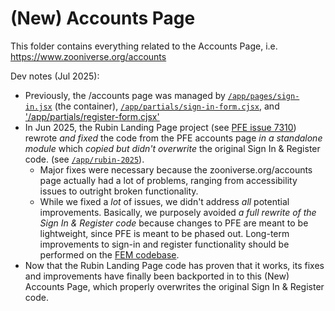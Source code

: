 # (New) Accounts Page

This folder contains everything related to the Accounts Page, i.e. https://www.zooniverse.org/accounts

Dev notes (Jul 2025):
- Previously, the /accounts page was managed by [`/app/pages/sign-in.jsx`](https://github.com/zooniverse/Panoptes-Front-End/blob/a8412d3d43986f8d381d18a592150b22c6eefd0e/app/pages/sign-in.jsx) (the container), [`/app/partials/sign-in-form.cjsx`](https://github.com/zooniverse/Panoptes-Front-End/blob/a8412d3d43986f8d381d18a592150b22c6eefd0e/app/partials/sign-in-form.cjsx), and ['/app/partials/register-form.cjsx'](https://github.com/zooniverse/Panoptes-Front-End/blob/a8412d3d43986f8d381d18a592150b22c6eefd0e/app/partials/register-form.cjsx)
- In Jun 2025, the Rubin Landing Page project (see [PFE issue 7310](https://github.com/zooniverse/Panoptes-Front-End/issues/7310)) rewrote _and fixed_ the code from the PFE accounts page _in a standalone module_ which _copied but didn't overwrite_ the original Sign In & Register code. (see [`/app/rubin-2025`](https://github.com/zooniverse/Panoptes-Front-End/tree/a8412d3d43986f8d381d18a592150b22c6eefd0e/app/rubin-2025)).
  - Major fixes were necessary because the zooniverse.org/accounts page actually had a lot of problems, ranging from accessibility issues to outright broken functionality.
  - While we fixed a _lot_ of issues, we didn't address _all_ potential improvements. Basically, we purposely avoided _a full rewrite of the Sign In & Register code_ because changes to PFE are meant to be lightweight, since PFE is meant to be phased out. Long-term improvements to sign-in and register functionality should be performed on the [FEM codebase](https://github.com/zooniverse/front-end-monorepo/).
- Now that the Rubin Landing Page code has proven that it works, its fixes and improvements have finally been backported in to this (New) Accounts Page, which properly overwrites the original Sign In & Register code.
